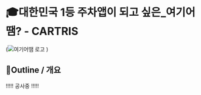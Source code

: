# 🎓대한민국 1등 주차앱이 되고 싶은_여기어땜? - CARTRIS

(![여기어땜 로고](https://user-images.githubusercontent.com/17983434/180908044-247790e2-4c9d-41c9-a164-87ea9823227b.PNG)
)

## 🧭Outline / 개요

!!!!! 공사중 !!!!!
